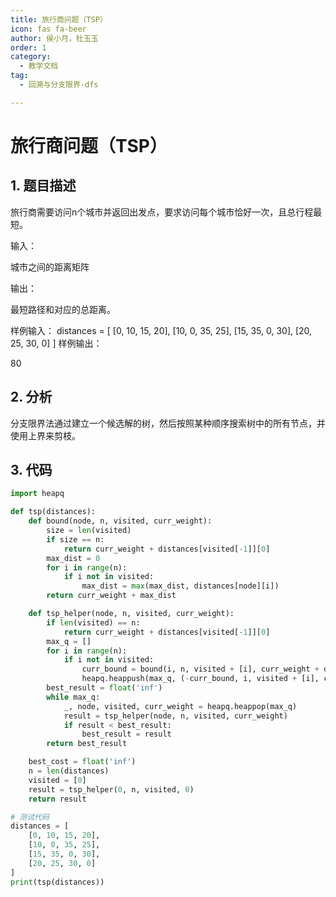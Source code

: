 ```yaml
---
title: 旅行商问题（TSP）
icon: fas fa-beer
author: 侯小月，杜玉玉
order: 1
category:
  - 教学文档
tag:
  - 回溯与分支限界-dfs

---
```


# 旅行商问题（TSP）
## 1. 题目描述

旅行商需要访问n个城市并返回出发点，要求访问每个城市恰好一次，且总行程最短。

输入：

城市之间的距离矩阵

输出：

最短路径和对应的总距离。

样例输入：
distances = [
    [0, 10, 15, 20],
    [10, 0, 35, 25],
    [15, 35, 0, 30],
    [20, 25, 30, 0]
]
样例输出：

80

## 2. 分析

分支限界法通过建立一个候选解的树，然后按照某种顺序搜索树中的所有节点，并使用上界来剪枝。

## 3. 代码

```python
import heapq

def tsp(distances):
    def bound(node, n, visited, curr_weight):
        size = len(visited)
        if size == n:
            return curr_weight + distances[visited[-1]][0]
        max_dist = 0
        for i in range(n):
            if i not in visited:
                max_dist = max(max_dist, distances[node][i])
        return curr_weight + max_dist

    def tsp_helper(node, n, visited, curr_weight):
        if len(visited) == n:
            return curr_weight + distances[visited[-1]][0]
        max_q = []
        for i in range(n):
            if i not in visited:
                curr_bound = bound(i, n, visited + [i], curr_weight + distances[node][i])
                heapq.heappush(max_q, (-curr_bound, i, visited + [i], curr_weight + distances[node][i]))
        best_result = float('inf')
        while max_q:
            _, node, visited, curr_weight = heapq.heappop(max_q)
            result = tsp_helper(node, n, visited, curr_weight)
            if result < best_result:
                best_result = result
        return best_result

    best_cost = float('inf')
    n = len(distances)
    visited = [0]
    result = tsp_helper(0, n, visited, 0)
    return result

# 测试代码
distances = [
    [0, 10, 15, 20],
    [10, 0, 35, 25],
    [15, 35, 0, 30],
    [20, 25, 30, 0]
]
print(tsp(distances))
```
